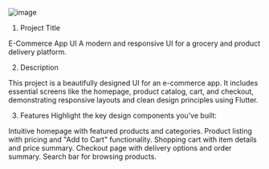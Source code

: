 ![image](https://github.com/user-attachments/assets/907cf426-ab3e-4b9a-9155-6782ca09f878)


1. Project Title

E-Commerce App UI
A modern and responsive UI for a grocery and product delivery platform.

2. Description

This project is a beautifully designed UI for an e-commerce app. It includes essential screens like the homepage, product catalog, cart, and checkout, demonstrating responsive layouts and clean design principles using Flutter.

3. Features
Highlight the key design components you’ve built:

Intuitive homepage with featured products and categories.
Product listing with pricing and "Add to Cart" functionality.
Shopping cart with item details and price summary.
Checkout page with delivery options and order summary.
Search bar for browsing products.
